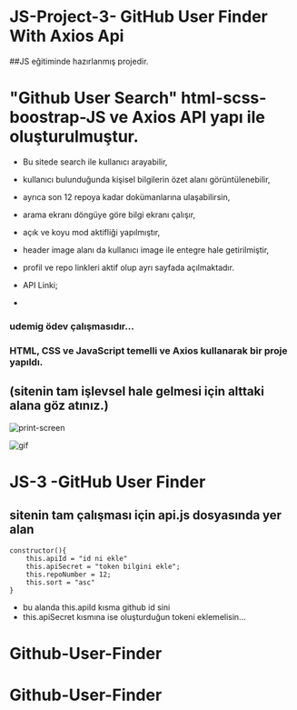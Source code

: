 # JS-Project-3- GitHub User Finder  With Axios Api

##JS eğitiminde hazırlanmış projedir.

# "Github User Search" html-scss-boostrap-JS ve Axios API yapı ile oluşturulmuştur.

- Bu sitede search ile kullanıcı arayabilir,
- kullanıcı bulunduğunda kişisel bilgilerin özet alanı görüntülenebilir,
- ayrıca son 12 repoya kadar dokümanlarına ulaşabilirsin,
- arama ekranı döngüye göre bilgi ekranı çalışır,
- açık ve koyu mod aktifliği yapılmıştır,
- header image alanı da kullanıcı image ile entegre hale getirilmiştir,
- profil ve repo linkleri aktif olup ayrı sayfada açılmaktadır.


- API Linki;
- 
### udemig ödev çalışmasıdır...

### HTML, CSS ve JavaScript temelli ve Axios kullanarak bir proje yapıldı.
## (sitenin tam işlevsel hale gelmesi için alttaki alana göz atınız.)


![print-screen](screen.jpg)

![gif](gif.gif)

# JS-3 -GitHub User Finder

## sitenin tam çalışması için api.js dosyasında yer alan
    constructor(){
        this.apiId = "id ni ekle"
        this.apiSecret = "token bilgini ekle";
        this.repoNumber = 12;
        this.sort = "asc"
    } 
- bu alanda this.apiId kısma github id sini
- this.apiSecret kısmına ise oluşturduğun tokeni eklemelisin...

# Github-User-Finder
# Github-User-Finder
